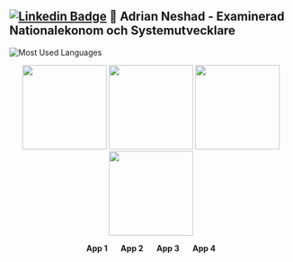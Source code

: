 [![Linkedin Badge](https://img.shields.io/badge/-LinkedIn-blue?style=flat&logo=Linkedin&logoColor=white&link=https://linkedin.com/in/adrian-neshad)](https://linkedin.com/in/adrian-neshad)  👋 Adrian Neshad - Examinerad Nationalekonom och Systemutvecklare
---
![Most Used Languages](https://github-readme-stats.vercel.app/api/top-langs/?username=AdrianNeshad&layout=compact)

<p align="center">
  <img src="https://github.com/user-attachments/assets/643ee133-ef99-40c5-9195-5ab4ad4ad0f1" width="150"/>
  <img src="https://github.com/user-attachments/assets/866314d5-ed3f-4fb3-9526-2cf3a4666d94" width="150"/>
  <img src="https://github.com/user-attachments/assets/f8817fb6-7c5a-488a-b85f-319801451811" width="150"/>
  <img src="https://github.com/user-attachments/assets/61c03411-c186-4783-b5ac-8dd43b582c9a" width="150"/>
</p>

<p align="center">
  <strong>App 1</strong> &nbsp;&nbsp;&nbsp;&nbsp;
  <strong>App 2</strong> &nbsp;&nbsp;&nbsp;&nbsp;
  <strong>App 3</strong> &nbsp;&nbsp;&nbsp;&nbsp;
  <strong>App 4</strong>
</p>
